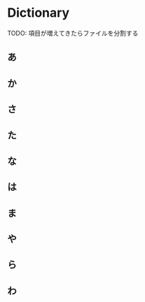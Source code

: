 # Dictionary

TODO: 項目が増えてきたらファイルを分割する

## あ

## か

## さ

## た

## な

## は

## ま

## や

## ら

## わ


